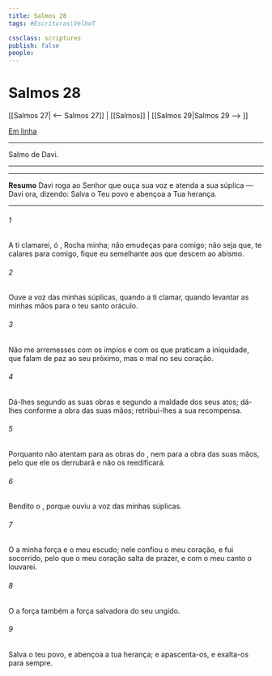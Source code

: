 ```yaml
---
title: Salmos 28
tags: #Escrituras\VelhoT

cssclass: scriptures
publish: false
people:
---
```


# Salmos 28
[[Salmos 27| <-- Salmos 27]] | [[Salmos]] | [[Salmos 29|Salmos 29 --> ]]

[Em linha](https://churchofjesuschrist.org/study/scriptures/ot/ps/28?lang=por)

---
Salmo de Davi.

---

---
__Resumo__
Davi roga ao Senhor que ouça sua voz e atenda a sua súplica — Davi ora, dizendo: Salva o Teu povo e abençoa a Tua herança.

---
###### 1 
A ti clamarei, ó , Rocha minha; não emudeças para comigo; não seja que,  te calares para comigo, fique eu semelhante aos que descem ao abismo.

###### 2 
Ouve a voz das minhas súplicas, quando a ti clamar, quando levantar as minhas mãos para o teu santo oráculo.

###### 3 
Não me arremesses com os ímpios e com os que praticam a iniquidade, que falam de paz ao seu próximo, mas  o mal no seu coração.

###### 4 
Dá-lhes segundo as suas obras e segundo a maldade dos seus atos; dá-lhes conforme a obra das suas mãos; retribui-lhes a sua recompensa.

###### 5 
Porquanto não atentam para as obras do , nem para a obra das suas mãos, pelo que ele os derrubará e não os reedificará.

###### 6 
Bendito  o , porque ouviu a voz das minhas súplicas.

###### 7 
O   a minha força e o meu escudo; nele confiou o meu coração, e fui socorrido, pelo que o meu coração salta de prazer, e com o meu canto o louvarei.

###### 8 
O   a força  também  a força salvadora do seu ungido.

###### 9 
Salva o teu povo, e abençoa a tua herança; e apascenta-os, e exalta-os para sempre.

